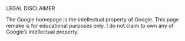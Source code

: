 
LEGAL DISCLAIMER

The Google homepage is the intellectual property of Google. This page remake is for educational purposes only. I do not claim to own any of Google’s intellectual property.